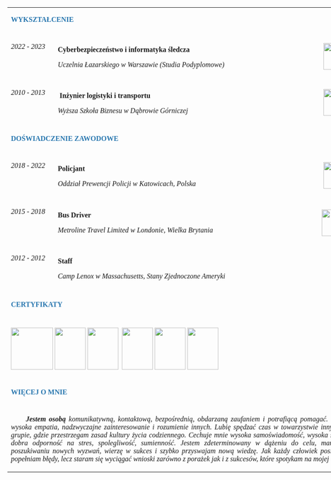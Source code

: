 <!DOCTYPE html>
<html lang="pl">

  <head>

  </head>
  <font face="Tahoma">
<table style="margin-left: auto; margin-right: auto; width: 816px;">
<tbody>
<tr style="height: 61px;">
<td style="width: 545px; height: 61px;" colspan="3">
<p style="text-align: left;"><span style="color: #2977af;"><strong>WYKSZTAŁCENIE</strong></span><img src="http://adglen112.vxm.pl/pic/image008.png" alt="" width="814" height="5" /></p>
</td>
</tr>
<tr style="height: 11px;">
<td style="width: 10px; height: 11px; text-align: right;">
<p style="text-align: left;"><em>2022&nbsp;-&nbsp;2023&nbsp;&nbsp;</em><em><img src="http://adglen112.vxm.pl/pic/image001.png" alt="" width="23" height="14" /></em></p>
<p style="text-align: left;">&nbsp;</p>
</td>
<td style="width: 451.301px; height: 11px;">
<p><strong> Cyberbezpieczeństwo i informatyka śledcza</strong></p>
<p><em>Uczelnia Łazarskiego w Warszawie&nbsp;(Studia Podyplomowe)</em></p>
</td>
<td style="width: 83.6992px; height: 11px;">
<p>&nbsp;<a href="http://adglen112.vxm.pl/pic/image041.jpg" target="_blank"><img src="http://adglen112.vxm.pl/pic/image021.jpg" alt="" height="60" /></a></p>
</td>
</tr>
<tr style="height: 27.3333px;">
<td style="width: 10px; height: 27.3333px; text-align: right;">
<p style="text-align: left;"><em>2010&nbsp;-&nbsp;2013&nbsp;&nbsp;</em><em><img src="http://adglen112.vxm.pl/pic/image001.png" alt="" width="23" height="14" /></em></p>
<p style="text-align: left;">&nbsp;</p>
</td>
<td style="width: 451.301px; height: 27.3333px;">
<p><strong>&nbsp;</strong><strong>Inżynier logistyki i transportu</strong></p>
<p><em>Wyższa Szkoła Biznesu w Dąbrowie G&oacute;rniczej</em></p>
</td>
<td style="width: 83.6992px; height: 27.3333px;">
<p>&nbsp;<img src="http://adglen112.vxm.pl/pic/image022.jpg" alt="" width="77" height="60" /></p>
</td>
</tr>
<tr style="height: 51px;">
<td style="width: 545px; height: 51px;" colspan="3">
<p style="text-align: left;"><span style="color: #2977af;"><strong>DOŚWIADCZENIE ZAWODOWE</strong></span><img src="http://adglen112.vxm.pl/pic/image008.png" alt="" width="814" height="5" /></p>
</td>
</tr>
<tr style="height: 1px;">
<td style="width: 10px; height: 1px; text-align: left;">
<p><em>2018 - 2022&nbsp;&nbsp;</em><em><img src="http://adglen112.vxm.pl/pic/image001.png" alt="" width="23" height="14" /></em></p>
<p>&nbsp;</p>
</td>
<td style="width: 451.301px; height: 1px;">
<p><strong>Policjant</strong></p>
<p><em>Oddział Prewencji Policji w Katowicach, Polska</em></p>
</td>
<td style="width: 83.6992px; height: 1px;">
<p>&nbsp;<img src="http://adglen112.vxm.pl/pic/image023.jpg" alt="" width="77" height="60" /></p>
</td>
</tr>
<tr style="height: 9px;">
<td style="width: 10px; height: 9px;">
<p><em>2015&nbsp;-&nbsp;2018&nbsp;&nbsp;</em><em><img src="http://adglen112.vxm.pl/pic/image002.png" alt="" width="23" height="15" /></em></p>
<p>&nbsp;</p>
</td>
<td style="width: 451.301px; height: 9px;">
<p><strong>Bus Driver</strong></p>
<p><em>Metroline Travel Limited w Londonie, Wielka Brytania</em></p>
</td>
<td style="width: 83.6992px; height: 9px;"><a href="http://adglen112.vxm.pl/pic/image044.jpg" target="_blank"><img src="http://adglen112.vxm.pl/pic/image024.jpg" alt="" width="44" height="60" /></a></td>
</tr>
<tr style="height: 5px;">
<td style="width: 10px; height: 5px;">
<p style="text-align: left;"><em>2012&nbsp;-&nbsp;2012&nbsp;&nbsp;</em><em><img src="http://adglen112.vxm.pl/pic/image003.png" alt="" width="23" height="14" /></em></p>
<p style="text-align: left;">&nbsp;</p>
</td>
<td style="width: 451.301px; height: 5px;">
<p><strong>Staff</strong></p>
<p><em>Camp Lenox w Massachusetts, Stany Zjednoczone Ameryki</em></p>
</td>
<td style="width: 83.6992px; height: 5px;"><a href="http://adglen112.vxm.pl/pic/image045.jpg" target="_blank"><img src="http://adglen112.vxm.pl/pic/image025.jpg" alt="" /></a></td>
</tr>
<tr style="height: 62px;">
<td style="width: 545px; height: 62px;" colspan="3">
<p style="text-align: left;"><span style="color: #2977af;"><strong>CERTYFIKATY</strong></span><img src="http://adglen112.vxm.pl/pic/image008.png" alt="" width="814" height="5" /></p>
</td>
</tr>
<tr style="height: 61px;">
<td style="width: 545px; height: 61px;" colspan="3">
<p><a href="http://adglen112.vxm.pl/pic/image046.jpg" target="_blank"><img src="http://adglen112.vxm.pl/pic/image026.jpg" alt="" width="" height="95" /></a>&nbsp;<a href="http://adglen112.vxm.pl/pic/image047.jpg" target="_blank"><img src="http://adglen112.vxm.pl/pic/image027.jpg" alt="" width="70" height="95" /></a>&nbsp;<a href="http://adglen112.vxm.pl/pic/image048.jpg" target="_blank"><img src="http://adglen112.vxm.pl/pic/image028.jpg" alt="" width="70" height="95" /></a>&nbsp;<a href="http://adglen112.vxm.pl/pic/image049.jpg" target="_blank"><img src="http://adglen112.vxm.pl/pic/image029.jpg" alt="" /></a>&nbsp;<a href="http://adglen112.vxm.pl/pic/image050.jpg" target="_blank"><img src="http://adglen112.vxm.pl/pic/image030.jpg" alt="" width="70" height="95" /></a>&nbsp;<a href="http://adglen112.vxm.pl/pic/image051.jpg" target="_blank"><img src="http://adglen112.vxm.pl/pic/image031.jpg" alt="" width="70" height="95" /></a>&nbsp;<a href="http://adglen112.vxm.pl/pic/image052.jpg" target="_blank"><img src="http://adglen112.vxm.pl/pic/image032.jpg" alt="" width="70" height="95" /></a></p>
</td>
</tr>
<tr style="height: 61px;">
<td style="width: 545px; height: 61px; text-align: right;" colspan="3">
<p style="text-align: left;"><span style="color: #2977af;"><strong>WIĘCEJ O MNIE</strong></span><img src="http://adglen112.vxm.pl/pic/image008.png" alt="" width="814" height="5" /></p>
</td>
</tr>
<tr style="height: 140px;">
<td style="width: 545px; height: 140px; text-align: justify;" colspan="3">
<p><strong><em>&nbsp; &nbsp; &nbsp;Jestem osobą</em></strong><em>&nbsp;komunikatywną, kontaktową, bezpośrednią, obdarzaną zaufaniem i potrafiącą pomagać. Cechuje mnie wysoka empatia, nadzwyczajne zainteresowanie i rozumienie innych. Lubię spędzać czas w towarzystwie innych i pracę w grupie, gdzie przestrzegam zasad kultury życia codziennego. Cechuje mnie wysoka samoświadomość, wysoka samokontrola, dobra odporność na stres, spolegliwość, sumienność. Jestem zdeterminowany w dążeniu do celu, mam odwagę w poszukiwaniu nowych wyzwań, wierzę w sukces i szybko przyswajam nową wiedzę. Jak każdy człowiek posiadam wady i popełniam błędy, lecz staram się wyciągać wnioski zar&oacute;wno z porażek jak i z sukces&oacute;w, kt&oacute;re spotykam na mojej drodze. </em></p>
</td>
</tr>
</tbody>
</table>
  
  </font>
  </body>

</html>
